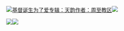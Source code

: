 [![](https://res.chinacath.cn/web/2024/11/08/1731030050068.png@!w100h100)基督诞生为了爱专辑：天韵作者：周至教区![](https://res.chinacath.cn/web/icon/play-128.png)](http://www.zhouzhidiocese.com/track/104113)

![](https://res.chinacath.cn/web/images/2022/12/01/1669881978697.jpg)![](https://res.chinacath.cn/web/images/2022/12/01/1669881992336.jpg)